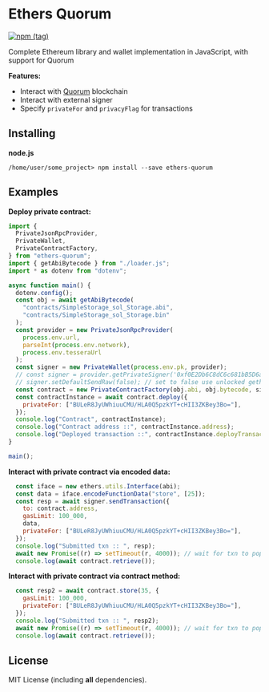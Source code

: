 Ethers Quorum
==================

[![npm (tag)](https://img.shields.io/npm/v/ethers-quorum)](https://www.npmjs.com/package/ethers-quorum)

Complete Ethereum library and wallet implementation in JavaScript, with support for Quorum


**Features:**

- Interact with [Quorum](https://github.com/ConsenSys/quorum) blockchain
- Interact with external signer
- Specify `privateFor` and `privacyFlag` for transactions

Installing
----------
**node.js**

```
/home/user/some_project> npm install --save ethers-quorum
```

Examples
----------
**Deploy private contract:**
```javascript
import {
  PrivateJsonRpcProvider,
  PrivateWallet,
  PrivateContractFactory,
} from "ethers-quorum";
import { getAbiBytecode } from "./loader.js";
import * as dotenv from "dotenv";

async function main() {
  dotenv.config();
  const obj = await getAbiBytecode(
    "contracts/SimpleStorage_sol_Storage.abi",
    "contracts/SimpleStorage_sol_Storage.bin"
  );
  const provider = new PrivateJsonRpcProvider(
    process.env.url,
    parseInt(process.env.network),
    process.env.tesseraUrl
  );
  const signer = new PrivateWallet(process.env.pk, provider);
  // const signer = provider.getPrivateSigner('0xf0E2Db6C8dC6c681bB5D6aD121A107f300e9B2b5', 'http://localhost:8630'); // alternative way to use external signer or unlocked geth keys
  // signer.setDefaultSendRaw(false); // set to false use unlocked geth keys instead of external signer
  const contract = new PrivateContractFactory(obj.abi, obj.bytecode, signer);
  const contractInstance = await contract.deploy({
    privateFor: ["BULeR8JyUWhiuuCMU/HLA0Q5pzkYT+cHII3ZKBey3Bo="],
  });
  console.log("Contract", contractInstance);
  console.log("Contract address ::", contractInstance.address);
  console.log("Deployed transaction ::", contractInstance.deployTransaction);
}

main();
```

**Interact with private contract via encoded data:**
```javascript
  const iface = new ethers.utils.Interface(abi);
  const data = iface.encodeFunctionData("store", [25]);
  const resp = await signer.sendTransaction({
    to: contract.address,
    gasLimit: 100_000,
    data,
    privateFor: ["BULeR8JyUWhiuuCMU/HLA0Q5pzkYT+cHII3ZKBey3Bo="],
  });
  console.log("Submitted txn :: ", resp);
  await new Promise((r) => setTimeout(r, 4000)); // wait for txn to populate
  console.log(await contract.retrieve());
```

**Interact with private contract via contract method:**
```javascript
  const resp2 = await contract.store(35, {
    gasLimit: 100_000,
    privateFor: ["BULeR8JyUWhiuuCMU/HLA0Q5pzkYT+cHII3ZKBey3Bo="],
  });
  console.log("Submitted txn :: ", resp2);
  await new Promise((r) => setTimeout(r, 4000)); // wait for txn to populate
  console.log(await contract.retrieve());
```


License
-------

MIT License (including **all** dependencies).
